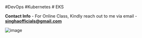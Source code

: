 #DevOps #Kubernetes # EKS

**Contact Info** - For Online Class, Kindly reach out to me via email - **singhaofficials@gmail.com**

![image](https://github.com/subhamsingha/DevOpsWithSubham/assets/73743186/6bec7bed-d23f-43cd-82ae-1ced011cf3ad)

